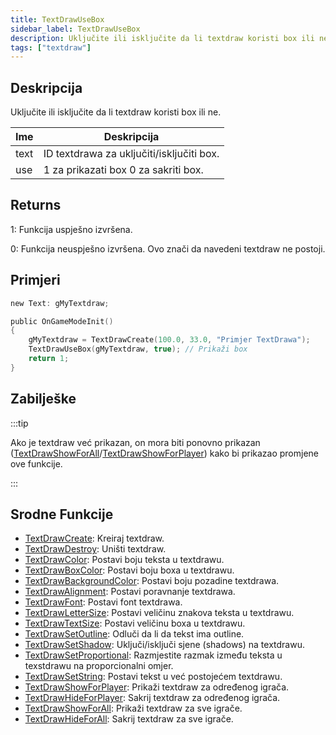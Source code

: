 ```yaml
---
title: TextDrawUseBox
sidebar_label: TextDrawUseBox
description: Uključite ili isključite da li textdraw koristi box ili ne.
tags: ["textdraw"]
---
```


## Deskripcija

Uključite ili isključite da li textdraw koristi box ili ne.

| Ime  | Deskripcija                               |
| ---- | ----------------------------------------- |
| text | ID textdrawa za uključiti/isključiti box. |
| use  | 1 za prikazati box 0 za sakriti box.      |

## Returns

1: Funkcija uspješno izvršena.

0: Funkcija neuspješno izvršena. Ovo znači da navedeni textdraw ne postoji.

## Primjeri

```c
new Text: gMyTextdraw;

public OnGameModeInit()
{
    gMyTextdraw = TextDrawCreate(100.0, 33.0, "Primjer TextDrawa");
    TextDrawUseBox(gMyTextdraw, true); // Prikaži box
    return 1;
}
```

## Zabilješke

:::tip

Ako je textdraw već prikazan, on mora biti ponovno prikazan ([TextDrawShowForAll](TextDrawShowForAll)/[TextDrawShowForPlayer](TextDrawShowForPlayer)) kako bi prikazao promjene ove funkcije.

:::

## Srodne Funkcije

- [TextDrawCreate](TextDrawCreate): Kreiraj textdraw.
- [TextDrawDestroy](TextDrawDestroy): Uništi textdraw.
- [TextDrawColor](TextDrawColor): Postavi boju teksta u textdrawu.
- [TextDrawBoxColor](TextDrawBoxColor): Postavi boju boxa u textdrawu.
- [TextDrawBackgroundColor](TextDrawBackgroundColor): Postavi boju pozadine textdrawa.
- [TextDrawAlignment](TextDrawAlignment): Postavi poravnanje textdrawa.
- [TextDrawFont](TextDrawFont): Postavi font textdrawa.
- [TextDrawLetterSize](TextDrawLetterSize): Postavi veličinu znakova teksta u textdrawu.
- [TextDrawTextSize](TextDrawTextSize): Postavi veličinu boxa u textdrawu.
- [TextDrawSetOutline](TextDrawSetOutline): Odluči da li da tekst ima outline.
- [TextDrawSetShadow](TextDrawSetShadow): Uključi/isključi sjene (shadows) na textdrawu.
- [TextDrawSetProportional](TextDrawSetProportional): Razmjestite razmak između teksta u texstdrawu na proporcionalni omjer.
- [TextDrawSetString](TextDrawSetString): Postavi tekst u već postojećem textdrawu.
- [TextDrawShowForPlayer](TextDrawShowForPlayer): Prikaži textdraw za određenog igrača.
- [TextDrawHideForPlayer](TextDrawHideForPlayer): Sakrij textdraw za određenog igrača.
- [TextDrawShowForAll](TextDrawShowForAll): Prikaži textdraw za sve igrače.
- [TextDrawHideForAll](TextDrawHideForAll): Sakrij textdraw za sve igrače.
